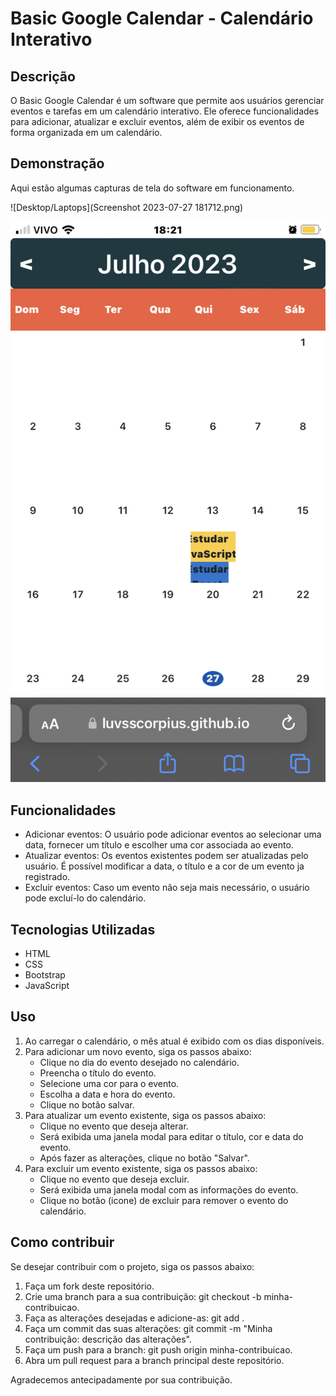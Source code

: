 # Basic Google Calendar - Calendário Interativo

## Descrição 

O Basic Google Calendar é um software que permite aos usuários gerenciar eventos e tarefas em um calendário interativo. Ele oferece funcionalidades para adicionar, atualizar e excluir eventos, além de exibir os eventos de forma organizada em um calendário.

## Demonstração

Aqui estão algumas capturas de tela do software em funcionamento.

![Desktop/Laptops](Screenshot 2023-07-27 181712.png)

![Mobile/Responsive](IMG_8124.PNG)

## Funcionalidades

- Adicionar eventos: O usuário pode adicionar eventos ao selecionar uma data, fornecer um título e escolher uma cor associada ao evento.
- Atualizar eventos: Os eventos existentes podem ser atualizadas pelo usuário. É possível modificar a data, o título e a cor de um evento ja registrado.
- Excluir eventos: Caso um evento não seja mais necessário, o usuário pode excluí-lo do calendário.

## Tecnologias Utilizadas

- HTML
- CSS 
- Bootstrap
- JavaScript

## Uso 

1. Ao carregar o calendário, o mês atual é exibido com os dias disponíveis.
2. Para adicionar um novo evento, siga os passos abaixo:
    - Clique no dia do evento desejado no calendário.
    - Preencha o título do evento.
    - Selecione uma cor para o evento.
    - Escolha a data e hora do evento.
    - Clique no botão salvar.
3. Para atualizar um evento existente, siga os passos abaixo:
    - Clique no evento que deseja alterar.
    - Será exibida uma janela modal para editar o título, cor e data do evento.
    - Após fazer as alterações, clique no botão "Salvar".
4. Para excluir um evento existente, siga os passos abaixo:
    - Clique no evento que deseja excluir.
    - Será exibida uma janela modal com as informações do evento.
    - Clique no botão (icone) de excluir para remover o evento do calendário.

## Como contribuir

Se desejar contribuir com o projeto, siga os passos abaixo:

1. Faça um fork deste repositório.
2. Crie uma branch para a sua contribuição: git checkout -b minha-contribuicao.
3. Faça as alterações desejadas e adicione-as: git add .
4. Faça um commit das suas alterações: git commit -m "Minha contribuição: descrição das alterações".
5. Faça um push para a branch: git push origin minha-contribuicao.
6. Abra um pull request para a branch principal deste repositório.

Agradecemos antecipadamente por sua contribuição.